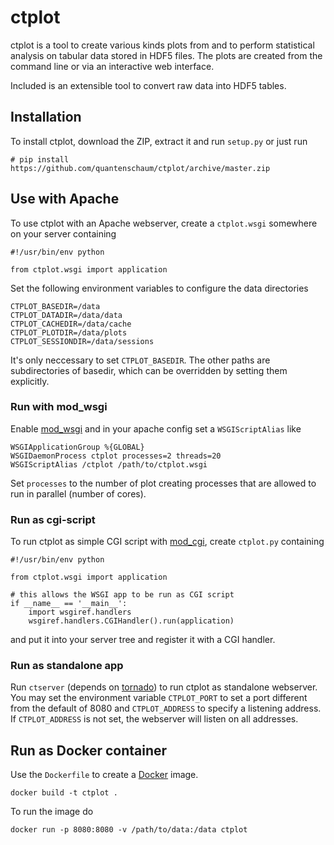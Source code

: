 # ctplot

ctplot is a tool to create various kinds plots from and to perform
statistical analysis on tabular data stored in HDF5 files. The plots
are created from the command line or via an interactive web interface.

Included is an extensible tool to convert raw data into HDF5 tables.

## Installation
To install ctplot, download the ZIP, extract it and run `setup.py` or just run

    # pip install https://github.com/quantenschaum/ctplot/archive/master.zip
  
  
## Use with Apache
To use ctplot with an Apache webserver, create a `ctplot.wsgi` somewhere on your server containing

    #!/usr/bin/env python

    from ctplot.wsgi import application

Set the following environment variables to configure the data directories

    CTPLOT_BASEDIR=/data
    CTPLOT_DATADIR=/data/data
    CTPLOT_CACHEDIR=/data/cache
    CTPLOT_PLOTDIR=/data/plots
    CTPLOT_SESSIONDIR=/data/sessions

It's only neccessary to set `CTPLOT_BASEDIR`. The other paths are subdirectories of basedir, which can be overridden by setting them explicitly.

### Run with mod_wsgi
Enable [mod_wsgi](https://code.google.com/p/modwsgi) and in your apache config set a `WSGIScriptAlias` like

    WSGIApplicationGroup %{GLOBAL}
    WSGIDaemonProcess ctplot processes=2 threads=20
    WSGIScriptAlias /ctplot /path/to/ctplot.wsgi
    
Set `processes` to the number of plot creating processes that are allowed to run in parallel (number of cores).

### Run as cgi-script
To run ctplot as simple CGI script with [mod_cgi](http://httpd.apache.org/docs/current/mod/mod_cgi.html), create `ctplot.py` containing

    #!/usr/bin/env python

    from ctplot.wsgi import application

    # this allows the WSGI app to be run as CGI script
    if __name__ == '__main__':
        import wsgiref.handlers
        wsgiref.handlers.CGIHandler().run(application)

and put it into your server tree and register it with a CGI handler. 

### Run as standalone app
Run `ctserver` (depends on [tornado](http://www.tornadoweb.org)) to run ctplot as standalone webserver. You may set the environment variable `CTPLOT_PORT` to set a port different from the default of 8080 and `CTPLOT_ADDRESS` to specify a listening address. If `CTPLOT_ADDRESS` is not set, the webserver will listen on all addresses.


## Run as Docker container
Use the `Dockerfile` to create a [Docker](https://www.docker.com/) image. 

    docker build -t ctplot .

To run the image do

    docker run -p 8080:8080 -v /path/to/data:/data ctplot



